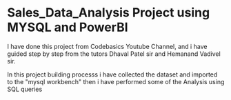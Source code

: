 # Sales_Data_Analysis Project using MYSQL and PowerBI

I have done this project from Codebasics Youtube Channel, and i have guided step by step from the tutors Dhaval Patel sir and Hemanand Vadivel sir.

In this project building processs i have collected the dataset and imported to the "mysql workbench" then i have performed some of the Analysis using SQL queries
